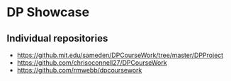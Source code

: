 # DP Showcase

## Individual repositories
* https://github.mit.edu/sameden/DPCourseWork/tree/master/DPProject
* https://github.com/chrisoconnell27/DPCourseWork
* https://github.com/rmwebb/dpcoursework